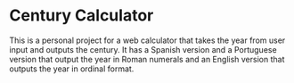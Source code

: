 # Century Calculator

This is a personal project for a web calculator that takes the year from user input and outputs the century.
It has a Spanish version and a Portuguese version that output the year in Roman numerals and an English version that outputs the year in ordinal format.
